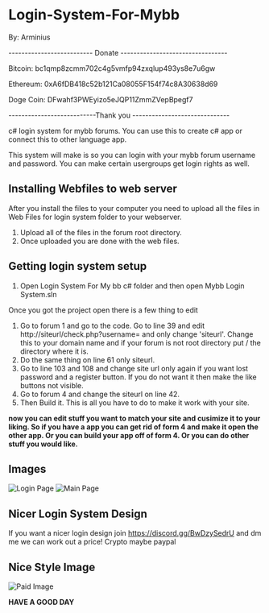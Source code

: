 # Login-System-For-Mybb
By: Arminius

-------------------------- Donate ---------------------------------

Bitcoin: bc1qmp8zcmm702c4g5vmfp94zxqlup493ys8e7u6gw

Ethereum: 0xA6fDB418c52b121Ca08055F154f74c8A30638d69

Doge Coin: DFwahf3PWEyizo5eJQP11ZmmZVepBpegf7

---------------------------Thank you ------------------------------


c# login system for mybb forums. You can use this to create c# app or connect this to other language app.


This system will make is so you can login with your mybb forum username and password. You can make certain usergroups get login rights as well.



**Installing Webfiles to web server**
------------------------------------

After you install the files to your computer you need to upload all the files in Web Files for login system folder to your webserver.
1. Upload all of the files in the forum root directory.
2. Once uploaded you are done with the web files.



**Getting login system setup**
------------------------------------
1. Open Login System For My bb c# folder and then open Mybb Login System.sln

Once you got the project open there is a few thing to edit 
1. Go to forum 1 and go to the code. Go to line 39 and edit http://siteurl/check.php?username= and only change 'siteurl'. Change this to your domain name and if your forum is not root directory put / the directory where it is.
2. Do the same thing on line 61 only siteurl.
3. Go to line 103 and 108 and change site url only again if you want lost password and a register button. If you do not want it then make the like buttons not visible.
4. Go to forum 4 and change the siteurl on line 42.
5. Then Build it. 
This is all you have to do to make it work with your site.


**now you can edit stuff you want to match your site and cusimize it to your liking. So if you have a app you can get rid of form 4 and make it open the other app. Or you can build your app off of form 4. Or you can do other stuff you would like.**


**Images**
---------------
![Login Page](https://cdn.discordapp.com/attachments/889248873426595880/889248904871292938/loginsystem.PNG)
![Main Page](https://cdn.discordapp.com/attachments/889248873426595880/889249288205500446/MainPage.PNG)

**Nicer Login System Design**
------------------------------
If you want a nicer login design join https://discord.gg/BwDzySedrU and dm me we can work out a price! Crypto maybe paypal


Nice Style Image
-----------------
![Paid Image](https://user-images.githubusercontent.com/71015269/133944935-639d5eaf-8e2a-41f5-943e-f2d216a7e6e8.png)


**HAVE A GOOD DAY**
